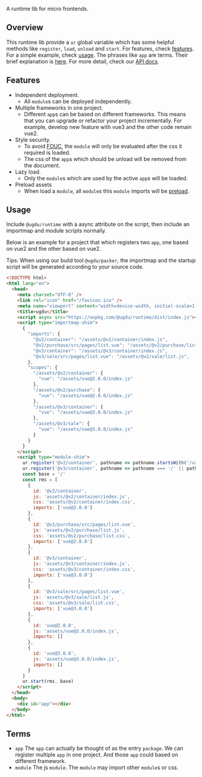 A runtime lib for micro frontends.

## Overview

This runtime lib provide a `ur` global variable which has some helpful methods like `register`, `load`, `unload` and `start`.
For features, check [features](#features).
For a simple example, check [usage](#usage).
The phrases like `app` are terms. Their brief explanation is [here](#terms).
For more detail, check our [API docs](https://github.com/xxgjzftd/ugdu/blob/main/docs/runtime.md).

## Features

- Independent deployment.
  - All `module`s can be deployed independently.
- Multiple frameworks in one project.
  - Different `app`s can be based on different frameworks. This means that you can upgrade or refactor your project incrementally. For example, develop new feature with vue3 and the other code remain vue2.
- Style security.
  - To avoid [FOUC](https://en.wikipedia.org/wiki/Flash_of_unstyled_content), the `module` will only be evaluated after the css it required is loaded.
  - The css of the `app`s which should be unload will be removed from the document.
- Lazy load.
  - Only the `module`s which are used by the active `app`s will be loaded.
- Preload assets
  - When load a `module`, all `module`s this `module` imports will be [preload](https://developer.mozilla.org/en-US/docs/Web/HTML/Link_types/preload).

## Usage

Include `@ugdu/runtime` with a async attribute on the script, then include an importmap and module scripts normally.

Below is an example for a project that which registers two `app`, one based on vue2 and the other based on vue2.

Tips: When using our build tool `@ugdu/packer`, the importmap and the startup script will be generated according to your source code.

```html
<!DOCTYPE html>
<html lang="en">
  <head>
    <meta charset="UTF-8" />
    <link rel="icon" href="/favicon.ico" />
    <meta name="viewport" content="width=device-width, initial-scale=1.0" />
    <title>ugdu</title>
    <script async src="https://unpkg.com/@ugdu/runtime/dist/index.js"></script>
    <script type="importmap-shim">
      {
        "imports": {
          "@v2/container": "/assets/@v2/container/index.js",
          "@v2/purchase/src/pages/list.vue": "/assets/@v2/purchase/list.js",
          "@v3/container": "/assets/@v3/container/index.js",
          "@v3/sale/src/pages/list.vue": "/assets/@v2/sale/list.js",
        },
        "scopes": {
          "/assets/@v2/container": {
            "vue": "/assets/vue@2.0.0/index.js"
          },
          "/assets/@v2/purchase": {
            "vue": "/assets/vue@2.0.0/index.js"
          },
          "/assets/@v3/container": {
            "vue": "/assets/vue@3.0.0/index.js"
          },
          "/assets/@v3/sale": {
            "vue": "/assets/vue@3.0.0/index.js"
          }
        }
      }
    </script>
    <script type="module-shim">
      ur.register('@v2/container', pathname => pathname.startsWith('/v2'), () => ur.load('@v2/container'))
      ur.register('@v3/container', pathname => pathname === '/' || pathname.startsWith('/v3'), () => ur.load('@v3/container'))
      const base = '/'
      const rms = [
        {
          id: '@v2/container',
          js: 'assets/@v2/container/index.js',
          css: 'assets/@v2/container/index.css',
          imports: ['vue@2.0.0']
        },
        {
          id: '@v2/purchase/src/pages/list.vue',
          js: 'assets/@v2/purchase/list.js',
          css: 'assets/@v2/purchase/list.css',
          imports: ['vue@2.0.0']
        },
        {
          id: '@v3/container',
          js: 'assets/@v3/container/index.js',
          css: 'assets/@v3/container/index.css',
          imports: ['vue@3.0.0']
        },
        {
          id: '@v3/sale/src/pages/list.vue',
          js: 'assets/@v3/sale/list.js',
          css: 'assets/@v3/sale/list.css',
          imports: ['vue@3.0.0']
        },
        {
          id: 'vue@2.0.0',
          js: 'assets/vue@2.0.0/index.js',
          imports: []
        },
        {
          id: 'vue@3.0.0',
          js: 'assets/vue@3.0.0/index.js',
          imports: []
        }
      ]
      ur.start(rms, base)
    </script>
  </head>
  <body>
    <div id="app"></div>
  </body>
</html>
```

## Terms

- `app`
  The `app` can actually be thought of as the entry `package`. We can register multiple `app` in one project. And those `app` could based on different framework.
- `module`
  The js `module`. The `module` may import other `module`s or css.
